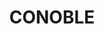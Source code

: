 ---
lastmod: '2025-04-06T06:05:20+00:00'
latitude: -32.823221
layout: suburb
longitude: 144.495401
postcode: '2878'
state: NSW
title: CONOBLE
url: /nsw/conoble/
---